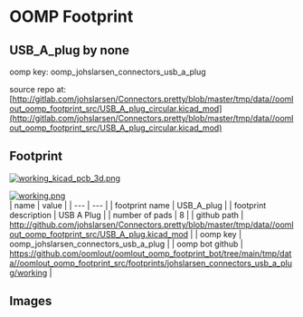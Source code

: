 # OOMP Footprint  
## USB_A_plug  by none  
  
oomp key: oomp_johslarsen_connectors_usb_a_plug  
  
source repo at: [http://gitlab.com/johslarsen/Connectors.pretty/blob/master/tmp/data//oomlout_oomp_footprint_src/USB_A_plug_circular.kicad_mod](http://gitlab.com/johslarsen/Connectors.pretty/blob/master/tmp/data//oomlout_oomp_footprint_src/USB_A_plug_circular.kicad_mod)  
## Footprint  
  
[![working_kicad_pcb_3d.png](working_kicad_pcb_3d_600.png)](working_kicad_pcb_3d.png)  
  
[![working.png](working_600.png)](working.png)  
| name | value | 
| --- | --- | 
| footprint name | USB_A_plug | 
| footprint description | USB A Plug | 
| number of pads | 8 | 
| github path | http://github.com/johslarsen/Connectors.pretty/blob/master/tmp/data//oomlout_oomp_footprint_src/USB_A_plug.kicad_mod | 
| oomp key | oomp_johslarsen_connectors_usb_a_plug | 
| oomp bot github | https://github.com/oomlout/oomlout_oomp_footprint_bot/tree/main/tmp/data//oomlout_oomp_footprint_src/footprints/johslarsen_connectors_usb_a_plug/working | 
## Images  
